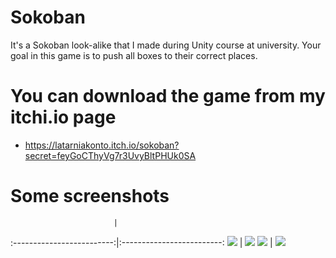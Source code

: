 # Sokoban
It's a Sokoban look-alike that I made during Unity course at university. Your goal in this game is to push all boxes to their correct places.

# You can download the game from my itchi.io page
* https://latarniakonto.itch.io/sokoban?secret=feyGoCThyVg7r3UvyBltPHUk0SA

# Some screenshots


                           |  
:-------------------------:|:-------------------------:
![](https://i.imgur.com/w7UfUIJ.png)  |  ![](https://i.imgur.com/ycqmtGV.png)
![](https://i.imgur.com/Wg88yDT.png)  |  ![](https://i.imgur.com/xxwQKs0.png)
